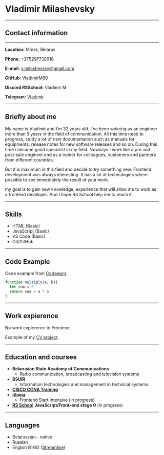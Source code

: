 # Vladimir Milashevsky 
___
## Contact information
___
**Location:** Minsk, Belarus

**Phone:** +375297739618

**E-mail:** v.milashevsky@gmail.com

**GitHub:** [VladimirM89](https://github.com/VladimirM89)

**Discord RSSchool:** Vladimir M

**Telegram:** [Vladimir](https://t.me/Vladimir)

___

## Briefly about me

My name is Vladimir and i'm 32 years old. I've been wokring as an engineer more than 5 years in the field of communication. All this time need to progress, study a lot of new documentation such as manuals for equipments, release notes for new software releases and so on. During this time i became good specialist in my field. Nowdays I work like a pre and post-sale engineer and as a trainer for 
colleagues, customers and partners from different countries.

But it is maximum in this field and decide to try something new. Frontend development was always interesting. It has a lot of technologies where possible to see immediately the result ot your work. 

my goal is to gain new knowledge, experience that will allow me to work as a frontend developer. And I hope RS School help me to reach it.

___

## Skills

- HTML (Basic)
- JavaScript (Basic)
- VS Code (Basic)
- Git/GitHub

___

## Code Example
Code example from [Codewars](https://www.codewars.com/)
```javascript
function multiply(a, b){
  let sum = 0
  return sum = a * b
}
```
___

## Work expierence 

No work expierence in Frontend.

Example of my [CV project](https://vladimirm89.github.io/rsschool-cv/cv).

___

## Education and courses

- **Belarusian State Academy of Communications**
  - Radio communication, broadcasting and television systems
- **BSUIR**
  - Information technologies and management in technical systems
- [**CISCO CCNA Training**](https://www.cisco.com/c/en/us/training-events/training-certifications/certifications/associate/ccna.html)
- [**itlogia**](https://itlogia.ru/)
  - Frontend Start intensive (in progress)
- [**RS Sсhool**](https://rs.school/js/) **JavaScript/Front-end stage 0** (in progress)

___

## Languages
- Belarussian - native
- Russian
- English B1/B2 ([Streamline](https://str.by/))